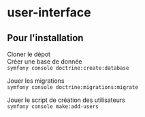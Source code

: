 # user-interface
## Pour l'installation
Cloner le dépot  
Créer une base de donnée  
`symfony console doctrine:create:database`

Jouer les migrations  
`symfony console doctrine:migrations:migrate`

Jouer le script de création des utilisateurs  
`symfony console make:add-users`


